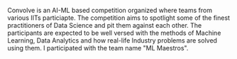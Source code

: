 Convolve is an AI-ML based competition organized where teams from various IITs particiapte. The competition aims to spotlight some of the finest practitioners of Data Science and pit them against each other. The participants are expected to be well versed with the methods of Machine Learning, Data Analytics and how real-life Industry problems are solved using them. I participated with the team name "ML Maestros".
